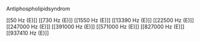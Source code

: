 Antiphospholipidsyndrom

[[50 Hz (E)]]
[[730 Hz (E)]]
[[1550 Hz (E)]]
[[13390 Hz (E)]]
[[22500 Hz (E)]]
[[247000 Hz (E)]]
[[391000 Hz (E)]]
[[571000 Hz (E)]]
[[827000 Hz (E)]]
[[937410 Hz (E)]]